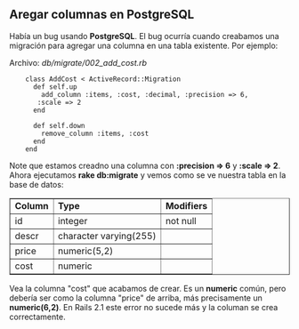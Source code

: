 <!-- -*- mode: markdown; coding: utf-8; -*- -->

## Aregar columnas en PostgreSQL

Había un bug usando  **PostgreSQL**. El bug ocurría cuando creabamos una migración para agregar una columna en una tabla existente. Por ejemplo:


Archivo: *db/migrate/002\_add\_cost.rb*

        class AddCost < ActiveRecord::Migration
          def self.up
            add_column :items, :cost, :decimal, :precision => 6,
           :scale => 2
          end

          def self.down
            remove_column :items, :cost
          end
        end

Note que estamos creadno una columna con **:precision => 6** y  **:scale => 2**. Ahora ejecutamos **rake db:migrate** y vemos como se ve nuestra tabla en la base de datos:

<table border="1" cellspacing="0" cellpadding="5">
        <tr>
                <td><strong>Column</strong></td>
                <td><strong>Type</strong></td>
                <td><strong>Modifiers</strong></td>
        </tr>
        <tr>
                <td>id</td>
                <td>integer</td>
                <td>not null</td>
        </tr>
        <tr>
                <td>descr</td>
                <td>character varying(255)</td>
                <td></td>
        </tr>
        <tr>
                <td>price</td>
                <td>numeric(5,2)</td>
                <td></td>
        </tr>
        <tr>
                <td>cost</td>
                <td>numeric</td>
                <td></td>
        </tr>
</table>

Vea la columna "cost" que acabamos de crear. Es un **numeric** común, pero debería ser como la columna "price" de arriba, más precisamente un **numeric(6,2)**. En Rails 2.1 este error no sucede más y la columan se crea correctamente.

